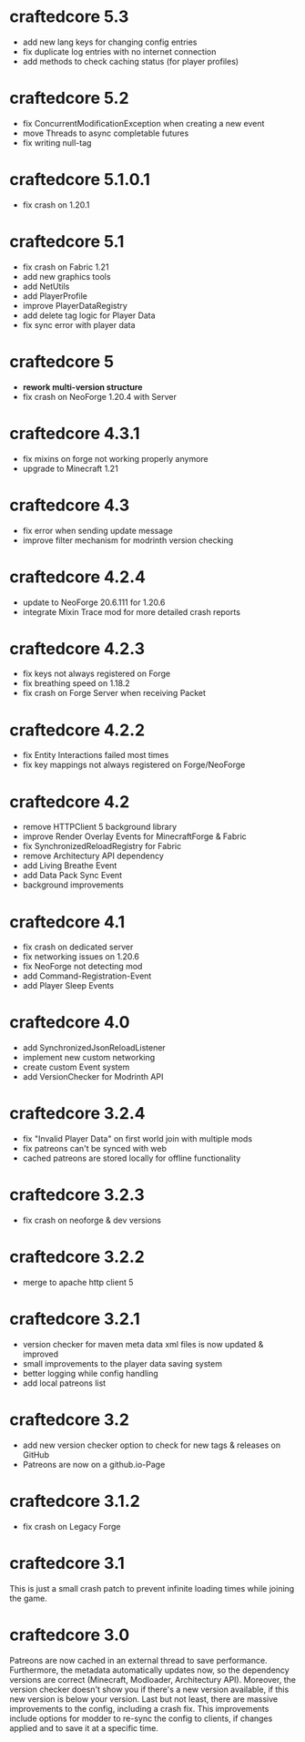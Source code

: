 craftedcore 5.3
================

- add new lang keys for changing config entries
- fix duplicate log entries with no internet connection
- add methods to check caching status (for player profiles)

craftedcore 5.2
================

- fix ConcurrentModificationException when creating a new event
- move Threads to async completable futures
- fix writing null-tag

craftedcore 5.1.0.1
================

- fix crash on 1.20.1

craftedcore 5.1
================

- fix crash on Fabric 1.21
- add new graphics tools
- add NetUtils
- add PlayerProfile
- improve PlayerDataRegistry
- add delete tag logic for Player Data
- fix sync error with player data

craftedcore 5
================

- **rework multi-version structure**
- fix crash on NeoForge 1.20.4 with Server

craftedcore 4.3.1
================

- fix mixins on forge not working properly anymore
- upgrade to Minecraft 1.21

craftedcore 4.3
================

- fix error when sending update message
- improve filter mechanism for modrinth version checking

craftedcore 4.2.4
================

- update to NeoForge 20.6.111 for 1.20.6
- integrate Mixin Trace mod for more detailed crash reports

craftedcore 4.2.3
================

- fix keys not always registered on Forge
- fix breathing speed on 1.18.2
- fix crash on Forge Server when receiving Packet

craftedcore 4.2.2
================

- fix Entity Interactions failed most times
- fix key mappings not always registered on Forge/NeoForge

craftedcore 4.2
================

- remove HTTPClient 5 background library
- improve Render Overlay Events for MinecraftForge & Fabric
- fix SynchronizedReloadRegistry for Fabric
- remove Architectury API dependency
- add Living Breathe Event
- add Data Pack Sync Event
- background improvements

craftedcore 4.1
================

- fix crash on dedicated server
- fix networking issues on 1.20.6
- fix NeoForge not detecting mod
- add Command-Registration-Event
- add Player Sleep Events

craftedcore 4.0
================

- add SynchronizedJsonReloadListener
- implement new custom networking
- create custom Event system
- add VersionChecker for Modrinth API

craftedcore 3.2.4
================

- fix "Invalid Player Data" on first world join with multiple mods
- fix patreons can't be synced with web
- cached patreons are stored locally for offline functionality

craftedcore 3.2.3
================

- fix crash on neoforge & dev versions

craftedcore 3.2.2
================

- merge to apache http client 5

craftedcore 3.2.1
================

- version checker for maven meta data xml files is now updated & improved
- small improvements to the player data saving system
- better logging while config handling
- add local patreons list

craftedcore 3.2
================

- add new version checker option to check for new tags & releases on GitHub
- Patreons are now on a github.io-Page

craftedcore 3.1.2
================

- fix crash on Legacy Forge

craftedcore 3.1
================
This is just a small crash patch to prevent infinite loading times while joining the game.

craftedcore 3.0
================
Patreons are now cached in an external thread to save performance. Furthermore, the metadata automatically updates now,
so the dependency versions are correct (Minecraft, Modloader, Architectury API). Moreover, the version checker doesn't
show you if there's a new version available, if this new version is below your version. Last but not least, there are
massive improvements to the config, including a crash fix. This improvements include options for modder to re-sync the
config to clients, if changes applied and to save it at a specific time.